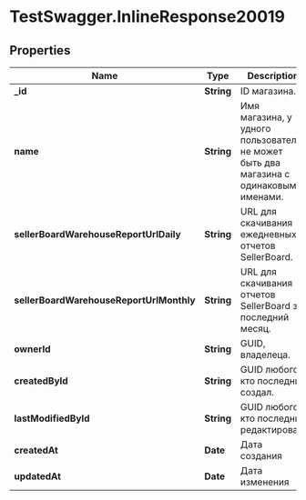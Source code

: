 # TestSwagger.InlineResponse20019

## Properties

Name | Type | Description | Notes
------------ | ------------- | ------------- | -------------
**_id** | **String** | ID магазина. | [optional] 
**name** | **String** | Имя магазина, у удного пользователя не может быть два магазина с одинаковыми именами. | [optional] 
**sellerBoardWarehouseReportUrlDaily** | **String** | URL для скачивания ежедневных отчетов SellerBoard. | [optional] 
**sellerBoardWarehouseReportUrlMonthly** | **String** | URL для скачивания отчетов SellerBoard за последний месяц. | [optional] 
**ownerId** | **String** | GUID, владелеца. | [optional] 
**createdById** | **String** | GUID любого, кто последний создал. | [optional] 
**lastModifiedById** | **String** | GUID любого, кто последний редактировал. | [optional] 
**createdAt** | **Date** | Дата создания | [optional] 
**updatedAt** | **Date** | Дата изменения | [optional] 


